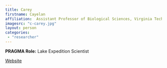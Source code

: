 ```yaml
---
title: Carey
firstname: Cayelan
affiliation:  Assistant Professor of Biological Sciences, Virginia Tech
imagesrc: "c-carey.jpg"
layout: person
categories:
 - "researcher"
---
```


**PRAGMA Role:** Lake Expedition Scientist

[Website][1]

[1]: [http://www.carey.biol.vt.edu]
